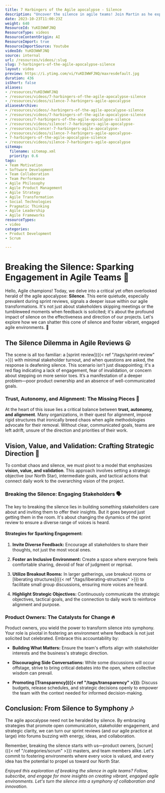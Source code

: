 ```yaml
---
title: 7 Harbingers of the Agile apocalypse - Silence
description: "Uncover the silence in agile teams! Join Martin as he explores stakeholder engagement and communication strategies for effective Sprint reviews. \U0001F5E3️\U0001F91D"
date: 2023-10-23T11:00:23Z
weight: 640
ResourceId: YuKD3WWFJNQ
ResourceType: videos
ResourceContentOrigin: AI
ResourceImport: true
ResourceImportSource: Youtube
videoId: YuKD3WWFJNQ
source: internal
url: /resources/videos/:slug
slug: 7-harbingers-of-the-agile-apocalypse-silence
layout: video
preview: https://i.ytimg.com/vi/YuKD3WWFJNQ/maxresdefault.jpg
duration: 436
isShort: false
aliases:
- /resources/YuKD3WWFJNQ
- /resources/videos/7-harbingers-of-the-agile-apocalypse-silence
- /resources/videos/silence-7-harbingers-agile-apocalypse
aliasesArchive:
- /resources/videos/-harbingers-of-the-agile-apocalypse-silence
- /resources/videos/7-harbingers-of-the-agile-apocalypse-silence
- /resources/7-harbingers-of-the-agile-apocalypse-silence
- /resources/videos/silence!-7-harbingers-agile-apocalypse-
- /resources/silence!-7-harbingers-agile-apocalypse-
- /resources/videos/silence-7-harbingers-agile-apocalypse-
- 7-harbingers-of-the-agile-apocalypse-silence
- /resources/videos/silence-7-harbingers-agile-apocalypse
sitemap:
  filename: sitemap.xml
  priority: 0.6
tags:
- Team Motivation
- Software Development
- Team Collaboration
- Team Performance
- Agile Philosophy
- Agile Product Management
- Agile Strategy
- Agile Transformation
- Social Technologies
- Pragmatic Thinking
- Agile Leadership
- Agile Frameworks
resourceTypes:
- video
categories:
- Product Development
- Scrum

---
```

# Breaking the Silence: Sparking Engagement in Agile Teams 🚀

Hello, Agile champions! Today, we delve into a critical yet often overlooked herald of the agile apocalypse: **Silence**. This eerie quietude, especially prevalent during sprint reviews, signals a deeper issue within our agile transformations. It's not just about stakeholders skipping meetings or the tumbleweed moments when feedback is solicited; it's about the profound impact of silence on the effectiveness and direction of our projects. Let's explore how we can shatter this cone of silence and foster vibrant, engaged agile environments. 🌟

## The Silence Dilemma in Agile Reviews 🤐

The scene is all too familiar: a [sprint review]({{< ref "/tags/sprint-review" >}}) with minimal stakeholder turnout, and when questions are asked, the response is deafening silence. This scenario isn't just disappointing; it's a red flag indicating a lack of engagement, fear of invalidation, or concern about stepping on more senior toes. It’s a manifestation of a deeper problem—poor product ownership and an absence of well-communicated goals.

### Trust, Autonomy, and Alignment: The Missing Pieces 🧩

At the heart of this issue lies a critical balance between **trust, autonomy, and alignment**. Many organizations, in their quest for alignment, impose rigid structures that ironically breed chaos when agile methodologies advocate for their removal. Without clear, communicated goals, teams are left adrift, unsure of the direction and priorities of their work.

## Vision, Value, and Validation: Crafting Strategic Direction 🚀

To combat chaos and silence, we must pivot to a model that emphasizes **vision, value, and validation**. This approach involves setting a strategic objective (our North Star), intermediate goals, and tactical actions that connect daily work to the overarching vision of the project.

### Breaking the Silence: Engaging Stakeholders 🗣️

The key to breaking the silence lies in building something stakeholders care about and inviting them to offer their insights. But it goes beyond just getting them in the room. It's about changing the dynamics of the sprint review to ensure a diverse range of voices is heard.

#### Strategies for Sparking Engagement:

1. **Invite Diverse Feedback:** Encourage all stakeholders to share their thoughts, not just the most vocal ones.

2. **Foster an Inclusive Environment:** Create a space where everyone feels comfortable sharing, devoid of fear of judgment or reprisal.

3. **Utilize Breakout Rooms:** In larger gatherings, use breakout rooms or [liberating structures]({{< ref "/tags/liberating-structures" >}}) to facilitate small group discussions, ensuring more voices are heard.

4. **Highlight Strategic Objectives:** Continuously communicate the strategic objectives, tactical goals, and the connection to daily work to reinforce alignment and purpose.

### Product Owners: The Catalysts for Change 🔥

Product owners, you wield the power to transform silence into symphony. Your role is pivotal in fostering an environment where feedback is not just solicited but celebrated. Embrace this accountability by:

- **Building What Matters:** Ensure the team's efforts align with stakeholder interests and the business's strategic direction.

- **Discouraging Side Conversations:** While some discussions will occur offstage, strive to bring critical debates into the open, where collective wisdom can prevail.

- **Promoting [Transparency]({{< ref "/tags/transparency" >}}):** Discuss budgets, release schedules, and strategic decisions openly to empower the team with the context needed for informed decision-making.

## Conclusion: From Silence to Symphony 🎶

The agile apocalypse need not be heralded by silence. By embracing strategies that promote open communication, stakeholder engagement, and strategic clarity, we can turn our sprint reviews (and our agile practice at large) into forums buzzing with energy, ideas, and collaboration.

Remember, breaking the silence starts with us—product owners, [scrum]({{< ref "/categories/scrum" >}}) masters, and team members alike. Let's commit to fostering environments where every voice is valued, and every idea has the potential to propel us toward our North Star.

_Enjoyed this exploration of breaking the silence in agile teams? Follow, subscribe, and engage for more insights on creating vibrant, engaged agile environments. Let's turn the silence into a symphony of collaboration and innovation._
